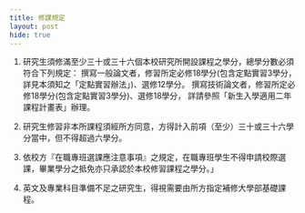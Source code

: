 ```yaml
---
title: 修課規定
layout: post
hide: true
---
```


1. 研究生須修滿至少三十或三十六個本校研究所開設課程之學分，總學分數必須符合下列規定：
撰寫一般論文者，修習所定必修18學分(包含定點實習3學分，詳見本須知之「定點實習辦法」)、選修12學分。
撰寫技術論文者，修習所定必修18學分(包含定點實習3學分)、選修18學分，
詳請參照「新生入學適用二年課程計畫表」辦理。

2. 研究生修習非本所課程須經所方同意，方得計入前項（至少）三十或三十六學分當中，但不得超過六學分。

3. 依校方『在職專班選課應注意事項』之規定，在職專班學生不得申請校際選課，畢業學分之抵免亦只承認於本校修習課程之學分。」

4. 英文及專業科目準備不足之研究生，得視需要由所方指定補修大學部基礎課程。